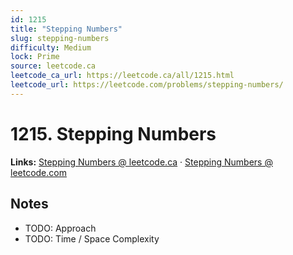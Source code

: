 ```yaml
--- 
id: 1215
title: "Stepping Numbers"
slug: stepping-numbers
difficulty: Medium
lock: Prime
source: leetcode.ca
leetcode_ca_url: https://leetcode.ca/all/1215.html
leetcode_url: https://leetcode.com/problems/stepping-numbers/
---
```


# 1215. Stepping Numbers

**Links:** [Stepping Numbers @ leetcode.ca](https://leetcode.ca/all/1215.html) · [Stepping Numbers @ leetcode.com](https://leetcode.com/problems/stepping-numbers/)

## Notes
- TODO: Approach
- TODO: Time / Space Complexity
